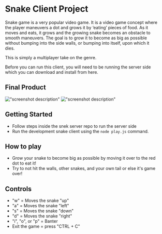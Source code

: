 # Snake Client Project

Snake game is a very popular video game. It is a video game concept where the player maneuvers a dot and grows it by ‘eating’ pieces of food. As it moves and eats, it grows and the growing snake becomes an obstacle to smooth maneuvers. The goal is to grow it to become as big as possible without bumping into the side walls, or bumping into itself, upon which it dies.

This is simply a multiplayer take on the genre.

Before you can run this client, you will need to be running the server side which you can download and install from here. 

## Final Product

!["screenshot description"](#)
!["screenshot description"](#)


## Getting Started

- Follow steps inside the snek server repo to run the server side
- Run the development snake client using the `node play.js` command.

## How to play
- Grow your snake to become big as possible by moving it over to the red dot to eat it!
- Try to not hit the walls, other snakes, and your own tail or else it's game over!

## Controls
- "w" = Moves the snake "up"
- "a" = Moves the snake "left"
- "s" = Moves the snake "down"
- "d" = Moves the snake "right"
- "i", "o", or "p" = Banter
- Exit the game = press "CTRL + C"
